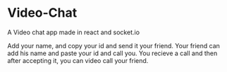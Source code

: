 # Video-Chat

A Video chat app made in react and socket.io

Add your name, and copy your id and send it your friend. Your friend can add his name and paste your id and call you. You recieve a call and then after accepting it, you can video call your friend.
